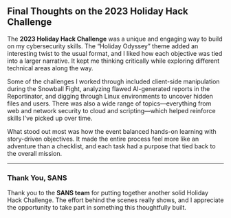 ##  Final Thoughts on the 2023 Holiday Hack Challenge

The **2023 Holiday Hack Challenge** was a unique and engaging way to build on my cybersecurity skills. The “Holiday Odyssey” theme added an interesting twist to the usual format, and I liked how each objective was tied into a larger narrative. It kept me thinking critically while exploring different technical areas along the way.

Some of the challenges I worked through included client-side manipulation during the Snowball Fight, analyzing flawed AI-generated reports in the Reportinator, and digging through Linux environments to uncover hidden files and users. There was also a wide range of topics—everything from web and network security to cloud and scripting—which helped reinforce skills I’ve picked up over time.

What stood out most was how the event balanced hands-on learning with story-driven objectives. It made the entire process feel more like an adventure than a checklist, and each task had a purpose that tied back to the overall mission.

---

###  Thank You, SANS

Thank you to the **SANS team** for putting together another solid Holiday Hack Challenge. The effort behind the scenes really shows, and I appreciate the opportunity to take part in something this thoughtfully built.
